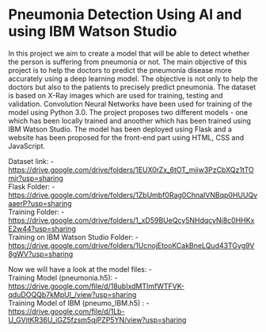 # Pneumonia Detection Using AI and using IBM Watson Studio

In this project we aim to create a model that will be able to detect whether the person is suffering from pneumonia or not. The main objective of this project is to help the doctors to predict the pneumonia disease more accurately using a deep learning model. The objective is not only to help the doctors but also to the patients to precisely predict pneumonia. The dataset is based on X-Ray images which are used for training, testing and validation. Convolution Neural Networks have been used for training of the model using Python 3.0. The project proposes two different models - one which has been locally trained and anoother which has been trained using IBM Watson Studio. The model has been deployed using Flask and a website has been proposed for the front-end part using HTML, CSS and JavaScript.  

Dataset link: - https://drive.google.com/drive/folders/1EUX0rZx_6tOT_mjiw3PzCbXQz1tTOmjr?usp=sharing
<br>Flask Folder: - https://drive.google.com/drive/folders/1ZbUmbf0Rag0ChnaIVNBqp0HUUQvaaerP?usp=sharing
<br>Training Folder: - https://drive.google.com/drive/folders/1_xD59BUeQcy5NHdqcyNj8c0HHKxE2w44?usp=sharing
<br>Training on IBM Watson Studio Folder: - https://drive.google.com/drive/folders/1UcnojEtooKCakBneLQud43TGyg9V8gWV?usp=sharing

Now we will have a look at the model files: - 
<br>Training Model (pneumonia.h5): - https://drive.google.com/file/d/18ubIxdMTImfWTFVK-qduDOQQb7kMpUl_/view?usp=sharing
<br>Training Model of IBM (pneumo_IBM.h5) : - https://drive.google.com/file/d/1Lb-U_GVjtKR36U_iGZ5fzsm5qjPZP5YN/view?usp=sharing
